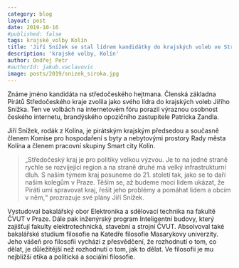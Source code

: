 ```yaml
---
category: blog
layout: post
date: 2019-10-16
#published: false
tags: krajské_volby Kolín
title: 'Jiří Snížek se stal lídrem kandidátky do krajských voleb ve Středočeském kraji'
description: 'krajské volby, Kolín'
author: Ondřej Petr
#authorId: jakub.vaclavovic
image: posts/2019/snizek_siroka.jpg
---
```


Známe jméno kandidáta na středočeského hejtmana. Členská základna Pirátů Středočeského kraje zvolila jako svého lídra do krajských voleb Jiřího Snížka. Ten ve volbách na internetovém fóru porazil výraznou osobnost českého internetu, brandýského opozičního zastupitele Patricka Zandla.  

Jiří Snížek, rodák z Kolína, je pirátským krajským předsedou a současně členem Komise pro hospodaření s byty a nebytovými prostory Rady města Kolína a členem pracovní skupiny Smart city Kolín. 

> „Středočeský kraj je pro politiky velkou výzvou. Je to na jedné straně rychle se rozvíjející region a na straně druhé má velký infrastrukturní dluh. S naším týmem kraj posuneme do 21. století tak, jako se to daří našim kolegům v Praze. Těším se, až budeme moci lidem ukázat, že Piráti umí spravovat kraj, řešit jeho problémy a pomáhat lidem a obcím v něm,“ prozrazuje své plány Jiří Snížek.

Vystudoval bakalářský obor Elektronika a sdělovací technika na fakultě ČVUT v Praze. Dále pak inženýrský program Inteligentní budovy, který zajišťují fakulty elektrotechnická, stavební a strojní ČVUT. Absolvoval také bakalářské studium filosofie na Katedře filosofie Masarykovy univerzity. Jeho vášeň pro filosofii vychází z přesvědčení, že rozhodnutí o tom, co dělat, je důležitější než rozhodnutí o tom, jak to dělat. Ve filosofii je mu nejbližší etika a politická a sociální filosofie.



